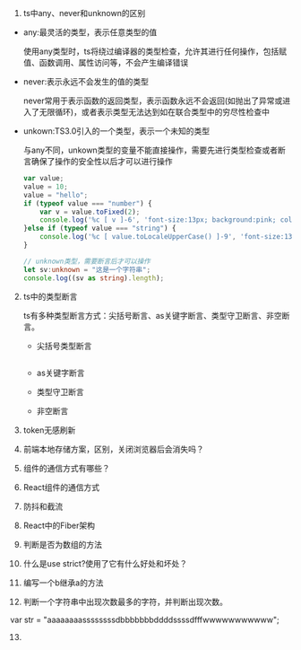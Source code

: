 1. ts中any、never和unknown的区别

- any:最灵活的类型，表示任意类型的值

    使用any类型时，ts将绕过编译器的类型检查，允许其进行任何操作，包括赋值、函数调用、属性访问等，不会产生编译错误

- never:表示永远不会发生的值的类型

    never常用于表示函数的返回类型，表示函数永远不会返回(如抛出了异常或进入了无限循环)，或者表示类型无法达到如在联合类型中的穷尽性检查中

- unkown:TS3.0引入的一个类型，表示一个未知的类型

    与any不同，unkown类型的变量不能直接操作，需要先进行类型检查或者断言确保了操作的安全性以后才可以进行操作

    ```ts
    var value;
    value = 10;
    value = "hello";
    if (typeof value === "number") {
        var v = value.toFixed(2);
        console.log('%c [ v ]-6', 'font-size:13px; background:pink; color:#bf2c9f;', v);
    }else if (typeof value === "string") {
        console.log('%c [ value.toLocaleUpperCase() ]-9', 'font-size:13px; background:pink; color:#bf2c9f;', value.toLocaleUpperCase());
    }

    // unknown类型，需要断言后才可以操作
    let sv:unknown = "这是一个字符串";
    console.log((sv as string).length);
    ```

2. ts中的类型断言

    ts有多种类型断言方式：尖括号断言、as关键字断言、类型守卫断言、非空断言。

    - 尖括号类型断言

    ```ts
    
    ```

    - as关键字断言

    - 类型守卫断言

    - 非空断言

3. token无感刷新

4. 前端本地存储方案，区别，关闭浏览器后会消失吗？

5. 组件的通信方式有哪些？

6. React组件的通信方式

7. 防抖和截流

8. React中的Fiber架构

9. 判断是否为数组的方法

10. 什么是use strict?使用了它有什么好处和坏处？

11. 编写一个b继承a的方法

12. 判断一个字符串中出现次数最多的字符，并判断出现次数。

var str = "aaaaaaaassssssssdbbbbbbbddddssssdfffwwwwwwwwwww";

13. 